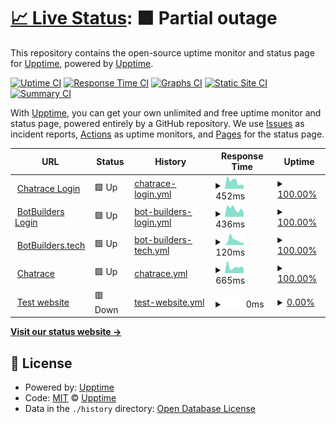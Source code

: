 # [📈 Live Status](https://upptime.github.io/upptime): <!--live status--> **🟧 Partial outage**

This repository contains the open-source uptime monitor and status page for [Upptime](https://upptime.js.org), powered by [Upptime](https://github.com/upptime/upptime).

[![Uptime CI](https://github.com/BotBuildersTech/botbuilders/workflows/Uptime%20CI/badge.svg)](https://github.com/BotBuildersTech/botbuilders/actions?query=workflow%3A%22Uptime+CI%22)
[![Response Time CI](https://github.com/BotBuildersTech/botbuilders/workflows/Response%20Time%20CI/badge.svg)](https://github.com/BotBuildersTech/botbuilders/actions?query=workflow%3A%22Response+Time+CI%22)
[![Graphs CI](https://github.com/BotBuildersTech/botbuilders/workflows/Graphs%20CI/badge.svg)](https://github.com/BotBuildersTech/botbuilders/actions?query=workflow%3A%22Graphs+CI%22)
[![Static Site CI](https://github.com/BotBuildersTech/botbuilders/workflows/Static%20Site%20CI/badge.svg)](https://github.com/BotBuildersTech/botbuilders/actions?query=workflow%3A%22Static+Site+CI%22)
[![Summary CI](https://github.com/BotBuildersTech/botbuilders/workflows/Summary%20CI/badge.svg)](https://github.com/BotBuildersTech/botbuilders/actions?query=workflow%3A%22Summary+CI%22)

With [Upptime](https://upptime.js.org), you can get your own unlimited and free uptime monitor and status page, powered entirely by a GitHub repository. We use [Issues](https://github.com/upptime/upptime/issues) as incident reports, [Actions](https://github.com/BotBuildersTech/botbuilders/actions) as uptime monitors, and [Pages](https://upptime.github.io/upptime) for the status page.

<!--start: status pages-->
<!-- This summary is generated by Upptime (https://github.com/upptime/upptime) -->
<!-- Do not edit this manually, your changes will be overwritten -->
<!-- prettier-ignore -->
| URL | Status | History | Response Time | Uptime |
| --- | ------ | ------- | ------------- | ------ |
| <img alt="" src="https://icons.duckduckgo.com/ip3/chatrace.com.ico" height="13"> [Chatrace Login](https://chatrace.com/en/login.php) | 🟩 Up | [chatrace-login.yml](https://github.com/BotBuildersTech/botbuilders/commits/HEAD/history/chatrace-login.yml) | <details><summary><img alt="Response time graph" src="./graphs/chatrace-login/response-time-week.png" height="20"> 452ms</summary><br><a href="https://BotBuildersTech.github.io/botbuilders/history/chatrace-login"><img alt="Response time 669" src="https://img.shields.io/endpoint?url=https%3A%2F%2Fraw.githubusercontent.com%2FBotBuildersTech%2Fbotbuilders%2FHEAD%2Fapi%2Fchatrace-login%2Fresponse-time.json"></a><br><a href="https://BotBuildersTech.github.io/botbuilders/history/chatrace-login"><img alt="24-hour response time 493" src="https://img.shields.io/endpoint?url=https%3A%2F%2Fraw.githubusercontent.com%2FBotBuildersTech%2Fbotbuilders%2FHEAD%2Fapi%2Fchatrace-login%2Fresponse-time-day.json"></a><br><a href="https://BotBuildersTech.github.io/botbuilders/history/chatrace-login"><img alt="7-day response time 452" src="https://img.shields.io/endpoint?url=https%3A%2F%2Fraw.githubusercontent.com%2FBotBuildersTech%2Fbotbuilders%2FHEAD%2Fapi%2Fchatrace-login%2Fresponse-time-week.json"></a><br><a href="https://BotBuildersTech.github.io/botbuilders/history/chatrace-login"><img alt="30-day response time 513" src="https://img.shields.io/endpoint?url=https%3A%2F%2Fraw.githubusercontent.com%2FBotBuildersTech%2Fbotbuilders%2FHEAD%2Fapi%2Fchatrace-login%2Fresponse-time-month.json"></a><br><a href="https://BotBuildersTech.github.io/botbuilders/history/chatrace-login"><img alt="1-year response time 669" src="https://img.shields.io/endpoint?url=https%3A%2F%2Fraw.githubusercontent.com%2FBotBuildersTech%2Fbotbuilders%2FHEAD%2Fapi%2Fchatrace-login%2Fresponse-time-year.json"></a></details> | <details><summary><a href="https://BotBuildersTech.github.io/botbuilders/history/chatrace-login">100.00%</a></summary><a href="https://BotBuildersTech.github.io/botbuilders/history/chatrace-login"><img alt="All-time uptime 99.98%" src="https://img.shields.io/endpoint?url=https%3A%2F%2Fraw.githubusercontent.com%2FBotBuildersTech%2Fbotbuilders%2FHEAD%2Fapi%2Fchatrace-login%2Fuptime.json"></a><br><a href="https://BotBuildersTech.github.io/botbuilders/history/chatrace-login"><img alt="24-hour uptime 100.00%" src="https://img.shields.io/endpoint?url=https%3A%2F%2Fraw.githubusercontent.com%2FBotBuildersTech%2Fbotbuilders%2FHEAD%2Fapi%2Fchatrace-login%2Fuptime-day.json"></a><br><a href="https://BotBuildersTech.github.io/botbuilders/history/chatrace-login"><img alt="7-day uptime 100.00%" src="https://img.shields.io/endpoint?url=https%3A%2F%2Fraw.githubusercontent.com%2FBotBuildersTech%2Fbotbuilders%2FHEAD%2Fapi%2Fchatrace-login%2Fuptime-week.json"></a><br><a href="https://BotBuildersTech.github.io/botbuilders/history/chatrace-login"><img alt="30-day uptime 100.00%" src="https://img.shields.io/endpoint?url=https%3A%2F%2Fraw.githubusercontent.com%2FBotBuildersTech%2Fbotbuilders%2FHEAD%2Fapi%2Fchatrace-login%2Fuptime-month.json"></a><br><a href="https://BotBuildersTech.github.io/botbuilders/history/chatrace-login"><img alt="1-year uptime 99.98%" src="https://img.shields.io/endpoint?url=https%3A%2F%2Fraw.githubusercontent.com%2FBotBuildersTech%2Fbotbuilders%2FHEAD%2Fapi%2Fchatrace-login%2Fuptime-year.json"></a></details>
| <img alt="" src="https://icons.duckduckgo.com/ip3/app.botbuilders.tech.ico" height="13"> [BotBuilders Login](https://app.botbuilders.tech/en/login.php) | 🟩 Up | [bot-builders-login.yml](https://github.com/BotBuildersTech/botbuilders/commits/HEAD/history/bot-builders-login.yml) | <details><summary><img alt="Response time graph" src="./graphs/bot-builders-login/response-time-week.png" height="20"> 436ms</summary><br><a href="https://BotBuildersTech.github.io/botbuilders/history/bot-builders-login"><img alt="Response time 590" src="https://img.shields.io/endpoint?url=https%3A%2F%2Fraw.githubusercontent.com%2FBotBuildersTech%2Fbotbuilders%2FHEAD%2Fapi%2Fbot-builders-login%2Fresponse-time.json"></a><br><a href="https://BotBuildersTech.github.io/botbuilders/history/bot-builders-login"><img alt="24-hour response time 298" src="https://img.shields.io/endpoint?url=https%3A%2F%2Fraw.githubusercontent.com%2FBotBuildersTech%2Fbotbuilders%2FHEAD%2Fapi%2Fbot-builders-login%2Fresponse-time-day.json"></a><br><a href="https://BotBuildersTech.github.io/botbuilders/history/bot-builders-login"><img alt="7-day response time 436" src="https://img.shields.io/endpoint?url=https%3A%2F%2Fraw.githubusercontent.com%2FBotBuildersTech%2Fbotbuilders%2FHEAD%2Fapi%2Fbot-builders-login%2Fresponse-time-week.json"></a><br><a href="https://BotBuildersTech.github.io/botbuilders/history/bot-builders-login"><img alt="30-day response time 566" src="https://img.shields.io/endpoint?url=https%3A%2F%2Fraw.githubusercontent.com%2FBotBuildersTech%2Fbotbuilders%2FHEAD%2Fapi%2Fbot-builders-login%2Fresponse-time-month.json"></a><br><a href="https://BotBuildersTech.github.io/botbuilders/history/bot-builders-login"><img alt="1-year response time 590" src="https://img.shields.io/endpoint?url=https%3A%2F%2Fraw.githubusercontent.com%2FBotBuildersTech%2Fbotbuilders%2FHEAD%2Fapi%2Fbot-builders-login%2Fresponse-time-year.json"></a></details> | <details><summary><a href="https://BotBuildersTech.github.io/botbuilders/history/bot-builders-login">100.00%</a></summary><a href="https://BotBuildersTech.github.io/botbuilders/history/bot-builders-login"><img alt="All-time uptime 99.75%" src="https://img.shields.io/endpoint?url=https%3A%2F%2Fraw.githubusercontent.com%2FBotBuildersTech%2Fbotbuilders%2FHEAD%2Fapi%2Fbot-builders-login%2Fuptime.json"></a><br><a href="https://BotBuildersTech.github.io/botbuilders/history/bot-builders-login"><img alt="24-hour uptime 100.00%" src="https://img.shields.io/endpoint?url=https%3A%2F%2Fraw.githubusercontent.com%2FBotBuildersTech%2Fbotbuilders%2FHEAD%2Fapi%2Fbot-builders-login%2Fuptime-day.json"></a><br><a href="https://BotBuildersTech.github.io/botbuilders/history/bot-builders-login"><img alt="7-day uptime 100.00%" src="https://img.shields.io/endpoint?url=https%3A%2F%2Fraw.githubusercontent.com%2FBotBuildersTech%2Fbotbuilders%2FHEAD%2Fapi%2Fbot-builders-login%2Fuptime-week.json"></a><br><a href="https://BotBuildersTech.github.io/botbuilders/history/bot-builders-login"><img alt="30-day uptime 100.00%" src="https://img.shields.io/endpoint?url=https%3A%2F%2Fraw.githubusercontent.com%2FBotBuildersTech%2Fbotbuilders%2FHEAD%2Fapi%2Fbot-builders-login%2Fuptime-month.json"></a><br><a href="https://BotBuildersTech.github.io/botbuilders/history/bot-builders-login"><img alt="1-year uptime 99.75%" src="https://img.shields.io/endpoint?url=https%3A%2F%2Fraw.githubusercontent.com%2FBotBuildersTech%2Fbotbuilders%2FHEAD%2Fapi%2Fbot-builders-login%2Fuptime-year.json"></a></details>
| <img alt="" src="https://icons.duckduckgo.com/ip3/www.botbuilders.tech.ico" height="13"> [BotBuilders.tech](https://www.BotBuilders.tech) | 🟩 Up | [bot-builders-tech.yml](https://github.com/BotBuildersTech/botbuilders/commits/HEAD/history/bot-builders-tech.yml) | <details><summary><img alt="Response time graph" src="./graphs/bot-builders-tech/response-time-week.png" height="20"> 120ms</summary><br><a href="https://BotBuildersTech.github.io/botbuilders/history/bot-builders-tech"><img alt="Response time 1070" src="https://img.shields.io/endpoint?url=https%3A%2F%2Fraw.githubusercontent.com%2FBotBuildersTech%2Fbotbuilders%2FHEAD%2Fapi%2Fbot-builders-tech%2Fresponse-time.json"></a><br><a href="https://BotBuildersTech.github.io/botbuilders/history/bot-builders-tech"><img alt="24-hour response time 93" src="https://img.shields.io/endpoint?url=https%3A%2F%2Fraw.githubusercontent.com%2FBotBuildersTech%2Fbotbuilders%2FHEAD%2Fapi%2Fbot-builders-tech%2Fresponse-time-day.json"></a><br><a href="https://BotBuildersTech.github.io/botbuilders/history/bot-builders-tech"><img alt="7-day response time 120" src="https://img.shields.io/endpoint?url=https%3A%2F%2Fraw.githubusercontent.com%2FBotBuildersTech%2Fbotbuilders%2FHEAD%2Fapi%2Fbot-builders-tech%2Fresponse-time-week.json"></a><br><a href="https://BotBuildersTech.github.io/botbuilders/history/bot-builders-tech"><img alt="30-day response time 116" src="https://img.shields.io/endpoint?url=https%3A%2F%2Fraw.githubusercontent.com%2FBotBuildersTech%2Fbotbuilders%2FHEAD%2Fapi%2Fbot-builders-tech%2Fresponse-time-month.json"></a><br><a href="https://BotBuildersTech.github.io/botbuilders/history/bot-builders-tech"><img alt="1-year response time 1070" src="https://img.shields.io/endpoint?url=https%3A%2F%2Fraw.githubusercontent.com%2FBotBuildersTech%2Fbotbuilders%2FHEAD%2Fapi%2Fbot-builders-tech%2Fresponse-time-year.json"></a></details> | <details><summary><a href="https://BotBuildersTech.github.io/botbuilders/history/bot-builders-tech">100.00%</a></summary><a href="https://BotBuildersTech.github.io/botbuilders/history/bot-builders-tech"><img alt="All-time uptime 100.00%" src="https://img.shields.io/endpoint?url=https%3A%2F%2Fraw.githubusercontent.com%2FBotBuildersTech%2Fbotbuilders%2FHEAD%2Fapi%2Fbot-builders-tech%2Fuptime.json"></a><br><a href="https://BotBuildersTech.github.io/botbuilders/history/bot-builders-tech"><img alt="24-hour uptime 100.00%" src="https://img.shields.io/endpoint?url=https%3A%2F%2Fraw.githubusercontent.com%2FBotBuildersTech%2Fbotbuilders%2FHEAD%2Fapi%2Fbot-builders-tech%2Fuptime-day.json"></a><br><a href="https://BotBuildersTech.github.io/botbuilders/history/bot-builders-tech"><img alt="7-day uptime 100.00%" src="https://img.shields.io/endpoint?url=https%3A%2F%2Fraw.githubusercontent.com%2FBotBuildersTech%2Fbotbuilders%2FHEAD%2Fapi%2Fbot-builders-tech%2Fuptime-week.json"></a><br><a href="https://BotBuildersTech.github.io/botbuilders/history/bot-builders-tech"><img alt="30-day uptime 100.00%" src="https://img.shields.io/endpoint?url=https%3A%2F%2Fraw.githubusercontent.com%2FBotBuildersTech%2Fbotbuilders%2FHEAD%2Fapi%2Fbot-builders-tech%2Fuptime-month.json"></a><br><a href="https://BotBuildersTech.github.io/botbuilders/history/bot-builders-tech"><img alt="1-year uptime 100.00%" src="https://img.shields.io/endpoint?url=https%3A%2F%2Fraw.githubusercontent.com%2FBotBuildersTech%2Fbotbuilders%2FHEAD%2Fapi%2Fbot-builders-tech%2Fuptime-year.json"></a></details>
| <img alt="" src="https://icons.duckduckgo.com/ip3/www.chatrace.com.ico" height="13"> [Chatrace](https://www.chatrace.com) | 🟩 Up | [chatrace.yml](https://github.com/BotBuildersTech/botbuilders/commits/HEAD/history/chatrace.yml) | <details><summary><img alt="Response time graph" src="./graphs/chatrace/response-time-week.png" height="20"> 665ms</summary><br><a href="https://BotBuildersTech.github.io/botbuilders/history/chatrace"><img alt="Response time 838" src="https://img.shields.io/endpoint?url=https%3A%2F%2Fraw.githubusercontent.com%2FBotBuildersTech%2Fbotbuilders%2FHEAD%2Fapi%2Fchatrace%2Fresponse-time.json"></a><br><a href="https://BotBuildersTech.github.io/botbuilders/history/chatrace"><img alt="24-hour response time 361" src="https://img.shields.io/endpoint?url=https%3A%2F%2Fraw.githubusercontent.com%2FBotBuildersTech%2Fbotbuilders%2FHEAD%2Fapi%2Fchatrace%2Fresponse-time-day.json"></a><br><a href="https://BotBuildersTech.github.io/botbuilders/history/chatrace"><img alt="7-day response time 665" src="https://img.shields.io/endpoint?url=https%3A%2F%2Fraw.githubusercontent.com%2FBotBuildersTech%2Fbotbuilders%2FHEAD%2Fapi%2Fchatrace%2Fresponse-time-week.json"></a><br><a href="https://BotBuildersTech.github.io/botbuilders/history/chatrace"><img alt="30-day response time 891" src="https://img.shields.io/endpoint?url=https%3A%2F%2Fraw.githubusercontent.com%2FBotBuildersTech%2Fbotbuilders%2FHEAD%2Fapi%2Fchatrace%2Fresponse-time-month.json"></a><br><a href="https://BotBuildersTech.github.io/botbuilders/history/chatrace"><img alt="1-year response time 838" src="https://img.shields.io/endpoint?url=https%3A%2F%2Fraw.githubusercontent.com%2FBotBuildersTech%2Fbotbuilders%2FHEAD%2Fapi%2Fchatrace%2Fresponse-time-year.json"></a></details> | <details><summary><a href="https://BotBuildersTech.github.io/botbuilders/history/chatrace">100.00%</a></summary><a href="https://BotBuildersTech.github.io/botbuilders/history/chatrace"><img alt="All-time uptime 99.98%" src="https://img.shields.io/endpoint?url=https%3A%2F%2Fraw.githubusercontent.com%2FBotBuildersTech%2Fbotbuilders%2FHEAD%2Fapi%2Fchatrace%2Fuptime.json"></a><br><a href="https://BotBuildersTech.github.io/botbuilders/history/chatrace"><img alt="24-hour uptime 100.00%" src="https://img.shields.io/endpoint?url=https%3A%2F%2Fraw.githubusercontent.com%2FBotBuildersTech%2Fbotbuilders%2FHEAD%2Fapi%2Fchatrace%2Fuptime-day.json"></a><br><a href="https://BotBuildersTech.github.io/botbuilders/history/chatrace"><img alt="7-day uptime 100.00%" src="https://img.shields.io/endpoint?url=https%3A%2F%2Fraw.githubusercontent.com%2FBotBuildersTech%2Fbotbuilders%2FHEAD%2Fapi%2Fchatrace%2Fuptime-week.json"></a><br><a href="https://BotBuildersTech.github.io/botbuilders/history/chatrace"><img alt="30-day uptime 100.00%" src="https://img.shields.io/endpoint?url=https%3A%2F%2Fraw.githubusercontent.com%2FBotBuildersTech%2Fbotbuilders%2FHEAD%2Fapi%2Fchatrace%2Fuptime-month.json"></a><br><a href="https://BotBuildersTech.github.io/botbuilders/history/chatrace"><img alt="1-year uptime 99.98%" src="https://img.shields.io/endpoint?url=https%3A%2F%2Fraw.githubusercontent.com%2FBotBuildersTech%2Fbotbuilders%2FHEAD%2Fapi%2Fchatrace%2Fuptime-year.json"></a></details>
| <img alt="" src="https://icons.duckduckgo.com/ip3/thissitedoesnotexist.koj.co.ico" height="13"> [Test website](https://thissitedoesnotexist.koj.co) | 🟥 Down | [test-website.yml](https://github.com/BotBuildersTech/botbuilders/commits/HEAD/history/test-website.yml) | <details><summary><img alt="Response time graph" src="./graphs/test-website/response-time-week.png" height="20"> 0ms</summary><br><a href="https://BotBuildersTech.github.io/botbuilders/history/test-website"><img alt="Response time 0" src="https://img.shields.io/endpoint?url=https%3A%2F%2Fraw.githubusercontent.com%2FBotBuildersTech%2Fbotbuilders%2FHEAD%2Fapi%2Ftest-website%2Fresponse-time.json"></a><br><a href="https://BotBuildersTech.github.io/botbuilders/history/test-website"><img alt="24-hour response time 0" src="https://img.shields.io/endpoint?url=https%3A%2F%2Fraw.githubusercontent.com%2FBotBuildersTech%2Fbotbuilders%2FHEAD%2Fapi%2Ftest-website%2Fresponse-time-day.json"></a><br><a href="https://BotBuildersTech.github.io/botbuilders/history/test-website"><img alt="7-day response time 0" src="https://img.shields.io/endpoint?url=https%3A%2F%2Fraw.githubusercontent.com%2FBotBuildersTech%2Fbotbuilders%2FHEAD%2Fapi%2Ftest-website%2Fresponse-time-week.json"></a><br><a href="https://BotBuildersTech.github.io/botbuilders/history/test-website"><img alt="30-day response time 0" src="https://img.shields.io/endpoint?url=https%3A%2F%2Fraw.githubusercontent.com%2FBotBuildersTech%2Fbotbuilders%2FHEAD%2Fapi%2Ftest-website%2Fresponse-time-month.json"></a><br><a href="https://BotBuildersTech.github.io/botbuilders/history/test-website"><img alt="1-year response time 0" src="https://img.shields.io/endpoint?url=https%3A%2F%2Fraw.githubusercontent.com%2FBotBuildersTech%2Fbotbuilders%2FHEAD%2Fapi%2Ftest-website%2Fresponse-time-year.json"></a></details> | <details><summary><a href="https://BotBuildersTech.github.io/botbuilders/history/test-website">0.00%</a></summary><a href="https://BotBuildersTech.github.io/botbuilders/history/test-website"><img alt="All-time uptime 0.00%" src="https://img.shields.io/endpoint?url=https%3A%2F%2Fraw.githubusercontent.com%2FBotBuildersTech%2Fbotbuilders%2FHEAD%2Fapi%2Ftest-website%2Fuptime.json"></a><br><a href="https://BotBuildersTech.github.io/botbuilders/history/test-website"><img alt="24-hour uptime 0.00%" src="https://img.shields.io/endpoint?url=https%3A%2F%2Fraw.githubusercontent.com%2FBotBuildersTech%2Fbotbuilders%2FHEAD%2Fapi%2Ftest-website%2Fuptime-day.json"></a><br><a href="https://BotBuildersTech.github.io/botbuilders/history/test-website"><img alt="7-day uptime 0.00%" src="https://img.shields.io/endpoint?url=https%3A%2F%2Fraw.githubusercontent.com%2FBotBuildersTech%2Fbotbuilders%2FHEAD%2Fapi%2Ftest-website%2Fuptime-week.json"></a><br><a href="https://BotBuildersTech.github.io/botbuilders/history/test-website"><img alt="30-day uptime 0.00%" src="https://img.shields.io/endpoint?url=https%3A%2F%2Fraw.githubusercontent.com%2FBotBuildersTech%2Fbotbuilders%2FHEAD%2Fapi%2Ftest-website%2Fuptime-month.json"></a><br><a href="https://BotBuildersTech.github.io/botbuilders/history/test-website"><img alt="1-year uptime 0.00%" src="https://img.shields.io/endpoint?url=https%3A%2F%2Fraw.githubusercontent.com%2FBotBuildersTech%2Fbotbuilders%2FHEAD%2Fapi%2Ftest-website%2Fuptime-year.json"></a></details>

<!--end: status pages-->

[**Visit our status website →**](https://upptime.github.io/upptime)

## 📄 License

- Powered by: [Upptime](https://github.com/upptime/upptime)
- Code: [MIT](./LICENSE) © [Upptime](https://upptime.js.org)
- Data in the `./history` directory: [Open Database License](https://opendatacommons.org/licenses/odbl/1-0/)

